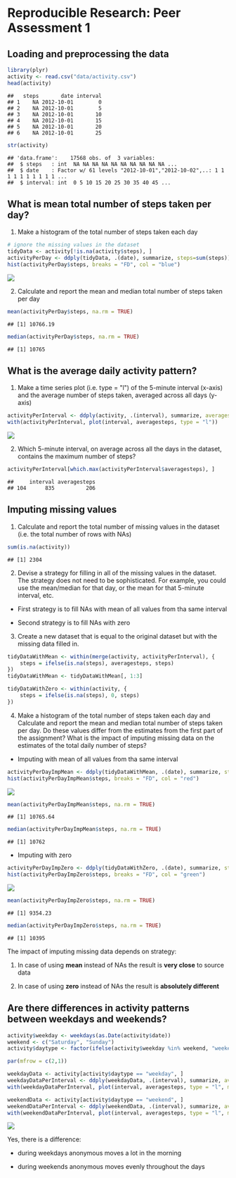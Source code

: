 # Reproducible Research: Peer Assessment 1


## Loading and preprocessing the data


```r
library(plyr)
activity <- read.csv("data/activity.csv")
head(activity)
```

```
##   steps       date interval
## 1    NA 2012-10-01        0
## 2    NA 2012-10-01        5
## 3    NA 2012-10-01       10
## 4    NA 2012-10-01       15
## 5    NA 2012-10-01       20
## 6    NA 2012-10-01       25
```

```r
str(activity)
```

```
## 'data.frame':	17568 obs. of  3 variables:
##  $ steps   : int  NA NA NA NA NA NA NA NA NA NA ...
##  $ date    : Factor w/ 61 levels "2012-10-01","2012-10-02",..: 1 1 1 1 1 1 1 1 1 1 ...
##  $ interval: int  0 5 10 15 20 25 30 35 40 45 ...
```

## What is mean total number of steps taken per day?

1. Make a histogram of the total number of steps taken each day


```r
# ignore the missing values in the dataset
tidyData <- activity[!is.na(activity$steps), ]
activityPerDay <- ddply(tidyData, .(date), summarize, steps=sum(steps))
hist(activityPerDay$steps, breaks = "FD", col = "blue")
```

![](figures/unnamed-chunk-2-1.png) 

2. Calculate and report the mean and median total number of steps taken per day


```r
mean(activityPerDay$steps, na.rm = TRUE)
```

```
## [1] 10766.19
```

```r
median(activityPerDay$steps, na.rm = TRUE)
```

```
## [1] 10765
```

## What is the average daily activity pattern?

1. Make a time series plot (i.e. type = "l") of the 5-minute interval (x-axis) and the average number of steps taken, averaged across all days (y-axis)


```r
activityPerInterval <- ddply(activity, .(interval), summarize, averagesteps=round(mean(steps, na.rm = TRUE)))
with(activityPerInterval, plot(interval, averagesteps, type = "l"))
```

![](figures/unnamed-chunk-4-1.png) 

2. Which 5-minute interval, on average across all the days in the dataset, contains the maximum number of steps?


```r
activityPerInterval[which.max(activityPerInterval$averagesteps), ]
```

```
##     interval averagesteps
## 104      835          206
```

## Imputing missing values

1. Calculate and report the total number of missing values in the dataset (i.e. the total number of rows with NAs)


```r
sum(is.na(activity))
```

```
## [1] 2304
```

2. Devise a strategy for filling in all of the missing values in the dataset. The strategy does not need to be sophisticated. For example, you could use the mean/median for that day, or the mean for that 5-minute interval, etc.

* First strategy is to fill NAs with mean of all values from tha same interval

* Second strategy is to fill NAs with zero

3. Create a new dataset that is equal to the original dataset but with the missing data filled in.



```r
tidyDataWithMean <- within(merge(activity, activityPerInterval), {
    steps = ifelse(is.na(steps), averagesteps, steps)
})
tidyDataWithMean <- tidyDataWithMean[, 1:3]

tidyDataWithZero <- within(activity, {
    steps = ifelse(is.na(steps), 0, steps)
})
```

4. Make a histogram of the total number of steps taken each day and Calculate and report the mean and median total number of steps taken per day. Do these values differ from the estimates from the first part of the assignment? What is the impact of imputing missing data on the estimates of the total daily number of steps?

* Imputing with mean of all values from tha same interval


```r
activityPerDayImpMean <- ddply(tidyDataWithMean, .(date), summarize, steps=sum(steps))
hist(activityPerDayImpMean$steps, breaks = "FD", col = "red")
```

![](figures/unnamed-chunk-8-1.png) 

```r
mean(activityPerDayImpMean$steps, na.rm = TRUE)
```

```
## [1] 10765.64
```

```r
median(activityPerDayImpMean$steps, na.rm = TRUE)
```

```
## [1] 10762
```

* Imputing with zero


```r
activityPerDayImpZero <- ddply(tidyDataWithZero, .(date), summarize, steps=sum(steps))
hist(activityPerDayImpZero$steps, breaks = "FD", col = "green")
```

![](figures/unnamed-chunk-10-1.png) 

```r
mean(activityPerDayImpZero$steps, na.rm = TRUE)
```

```
## [1] 9354.23
```

```r
median(activityPerDayImpZero$steps, na.rm = TRUE)
```

```
## [1] 10395
```

The impact of imputing missing data depends on strategy:

1. In case of using **mean** instead of NAs the result is **very close** to source data

2. In case of using **zero** instead of NAs the result is **absolutely different**

## Are there differences in activity patterns between weekdays and weekends?


```r
activity$weekday <- weekdays(as.Date(activity$date))
weekend <- c("Saturday", "Sunday")
activity$daytype <- factor(ifelse(activity$weekday %in% weekend, "weekend", "weekday"))

par(mfrow = c(2,1))

weekdayData <- activity[activity$daytype == "weekday", ]
weekdayDataPerInterval <- ddply(weekdayData, .(interval), summarize, averagesteps=round(mean(steps, na.rm = TRUE)))
with(weekdayDataPerInterval, plot(interval, averagesteps, type = "l", main = "weekday"))

weekendData <- activity[activity$daytype == "weekend", ]
weekendDataPerInterval <- ddply(weekendData, .(interval), summarize, averagesteps=round(mean(steps, na.rm = TRUE)))
with(weekendDataPerInterval, plot(interval, averagesteps, type = "l", main = "weekend"))
```

![](figures/unnamed-chunk-12-1.png) 

Yes, there is a difference:

* during weekdays anonymous moves a lot in the morning

* during weekends anonymous moves evenly throughout the days 
